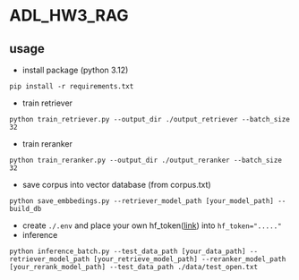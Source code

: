# ADL_HW3_RAG

## usage
- install package (python 3.12) 
<pre><code>pip install -r requirements.txt</code></pre>

- train retriever

<pre><code>python train_retriever.py --output_dir ./output_retriever --batch_size 32</code></pre>

- train reranker

<pre><code>python train_reranker.py --output_dir ./output_reranker --batch_size 32</code></pre>

- save corpus into vector database (from corpus.txt)
<pre><code>python save_embbedings.py --retriever_model_path [your_model_path] --build_db</code></pre>

- create `./.env` and place your own hf_token([link](https://huggingface.co/docs/hub/security-tokens)) into `hf_token="....."`
- inference
<pre><code>python inference_batch.py --test_data_path [your_data_path] --retriever_model_path [your_retrieve_model_path] --reranker_model_path [your_rerank_model_path] --test_data_path ./data/test_open.txt</code></pre>